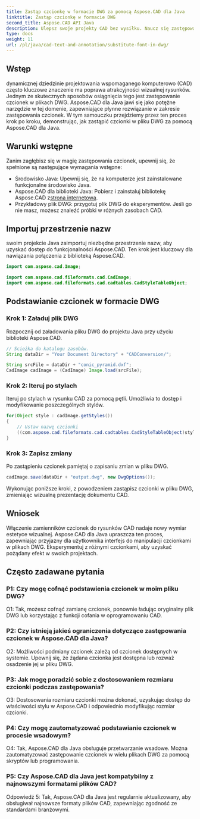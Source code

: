 ```yaml
---
title: Zastąp czcionkę w formacie DWG za pomocą Aspose.CAD dla Java
linktitle: Zastąp czcionkę w formacie DWG
second_title: Aspose.CAD API Java
description: Ulepsz swoje projekty CAD bez wysiłku. Naucz się zastępować czcionki w plikach DWG przy użyciu Aspose.CAD dla Java. Przewodnik krok po kroku zapewniający wizualną doskonałość.
type: docs
weight: 11
url: /pl/java/cad-text-and-annotation/substitute-font-in-dwg/
---
```

## Wstęp

dynamicznej dziedzinie projektowania wspomaganego komputerowo (CAD) często kluczowe znaczenie ma poprawa atrakcyjności wizualnej rysunków. Jednym ze skutecznych sposobów osiągnięcia tego jest zastępowanie czcionek w plikach DWG. Aspose.CAD dla Java jawi się jako potężne narzędzie w tej domenie, zapewniające płynne rozwiązanie w zakresie zastępowania czcionek. W tym samouczku przejdziemy przez ten proces krok po kroku, demonstrując, jak zastąpić czcionki w pliku DWG za pomocą Aspose.CAD dla Java.

## Warunki wstępne

Zanim zagłębisz się w magię zastępowania czcionek, upewnij się, że spełnione są następujące wymagania wstępne:

- Środowisko Java: Upewnij się, że na komputerze jest zainstalowane funkcjonalne środowisko Java.
-  Aspose.CAD dla biblioteki Java: Pobierz i zainstaluj bibliotekę Aspose.CAD z[strona internetowa](https://releases.aspose.com/cad/java/).
- Przykładowy plik DWG: przygotuj plik DWG do eksperymentów. Jeśli go nie masz, możesz znaleźć próbki w różnych zasobach CAD.

## Importuj przestrzenie nazw

swoim projekcie Java zaimportuj niezbędne przestrzenie nazw, aby uzyskać dostęp do funkcjonalności Aspose.CAD. Ten krok jest kluczowy dla nawiązania połączenia z biblioteką Aspose.CAD.

```java
import com.aspose.cad.Image;

import com.aspose.cad.fileformats.cad.CadImage;
import com.aspose.cad.fileformats.cad.cadtables.CadStyleTableObject;
```

## Podstawianie czcionek w formacie DWG

### Krok 1: Załaduj plik DWG

Rozpocznij od załadowania pliku DWG do projektu Java przy użyciu biblioteki Aspose.CAD.

```java
// Ścieżka do katalogu zasobów.
String dataDir = "Your Document Directory" + "CADConversion/";

String srcFile = dataDir + "conic_pyramid.dxf";
CadImage cadImage = (CadImage) Image.load(srcFile);
```

### Krok 2: Iteruj po stylach

Iteruj po stylach w rysunku CAD za pomocą pętli. Umożliwia to dostęp i modyfikowanie poszczególnych stylów.

```java
for(Object style : cadImage.getStyles())
{
    // Ustaw nazwę czcionki
    ((com.aspose.cad.fileformats.cad.cadtables.CadStyleTableObject)style).setPrimaryFontName("Arial");
}
```

### Krok 3: Zapisz zmiany

Po zastąpieniu czcionek pamiętaj o zapisaniu zmian w pliku DWG.

```java
cadImage.save(dataDir + "output.dwg", new DwgOptions());
```

Wykonując poniższe kroki, z powodzeniem zastąpisz czcionki w pliku DWG, zmieniając wizualną prezentację dokumentu CAD.

## Wniosek

Włączenie zamienników czcionek do rysunków CAD nadaje nowy wymiar estetyce wizualnej. Aspose.CAD dla Java upraszcza ten proces, zapewniając przyjazny dla użytkownika interfejs do manipulacji czcionkami w plikach DWG. Eksperymentuj z różnymi czcionkami, aby uzyskać pożądany efekt w swoich projektach.

## Często zadawane pytania

### P1: Czy mogę cofnąć podstawienia czcionek w moim pliku DWG?

O1: Tak, możesz cofnąć zamianę czcionek, ponownie ładując oryginalny plik DWG lub korzystając z funkcji cofania w oprogramowaniu CAD.

### P2: Czy istnieją jakieś ograniczenia dotyczące zastępowania czcionek w Aspose.CAD dla Java?

O2: Możliwości podmiany czcionek zależą od czcionek dostępnych w systemie. Upewnij się, że żądana czcionka jest dostępna lub rozważ osadzenie jej w pliku DWG.

### P3: Jak mogę poradzić sobie z dostosowaniem rozmiaru czcionki podczas zastępowania?

O3: Dostosowania rozmiaru czcionki można dokonać, uzyskując dostęp do właściwości stylu w Aspose.CAD i odpowiednio modyfikując rozmiar czcionki.

### P4: Czy mogę zautomatyzować podstawianie czcionek w procesie wsadowym?

O4: Tak, Aspose.CAD dla Java obsługuje przetwarzanie wsadowe. Można zautomatyzować zastępowanie czcionek w wielu plikach DWG za pomocą skryptów lub programowania.

### P5: Czy Aspose.CAD dla Java jest kompatybilny z najnowszymi formatami plików CAD?

Odpowiedź 5: Tak, Aspose.CAD dla Java jest regularnie aktualizowany, aby obsługiwał najnowsze formaty plików CAD, zapewniając zgodność ze standardami branżowymi.